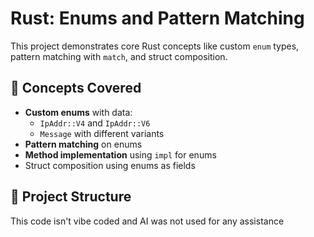 # Rust: Enums and Pattern Matching

This project demonstrates core Rust concepts like custom `enum` types, pattern matching with `match`, and struct composition.

## 🧠 Concepts Covered

- **Custom enums** with data:
  - `IpAddr::V4` and `IpAddr::V6`
  - `Message` with different variants
- **Pattern matching** on enums
- **Method implementation** using `impl` for enums
- Struct composition using enums as fields

## 📂 Project Structure

This code isn't vibe coded and AI was not used for any assistance
